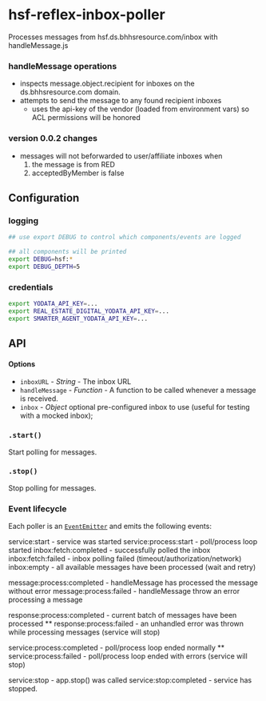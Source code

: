 # hsf-reflex-inbox-poller

Processes messages from hsf.ds.bhhsresource.com/inbox with handleMessage.js

### handleMessage operations
- inspects message.object.recipient for inboxes on the ds.bhhsresource.com domain.
- attempts to send the message to any found recipient inboxes
  - uses the api-key of the vendor (loaded from environment vars) so ACL permissions will be honored
  
### version 0.0.2 changes
- messages will not beforwarded to user/affiliate inboxes when
  1. the message is from RED
  2. acceptedByMember is false

## Configuration

### logging
```bash
## use export DEBUG to control which components/events are logged

## all components will be printed
export DEBUG=hsf:*
export DEBUG_DEPTH=5
```

### credentials

```bash
export YODATA_API_KEY=...
export REAL_ESTATE_DIGITAL_YODATA_API_KEY=...
export SMARTER_AGENT_YODATA_API_KEY=...
```

## API

#### Options

* `inboxURL` - _String_ - The inbox URL
* `handleMessage` - _Function_ - A function to be called whenever a message is received.
* `inbox` - _Object_ optional pre-configured inbox to use (useful for testing with a mocked inbox);

### `.start()`

Start polling for messages.

### `.stop()`

Stop polling for messages.

### Event lifecycle

Each poller is an [`EventEmitter`](http://nodejs.org/api/events.html) and emits the following events:

service:start               - service was started
service:process:start       - poll/process loop started
inbox:fetch:completed       - successfully polled the inbox
inbox:fetch:failed          - inbox polling failed (timeout/authorization/network)
inbox:empty                 - all available messages have been processed (wait and retry)

message:process:completed   - handleMessage has processed the message without error
message:process:failed      - handleMessage throw an error processing a message

response:process:completed  - current batch of messages have been processed 
** response:process:failed  - an unhandled error was thrown while processing messages (service will stop)

service:process:completed   - poll/process loop ended normally
** service:process:failed   - poll/process loop ended with errors (service will stop)

service:stop                - app.stop() was called
service:stop:completed      - service has stopped.
```
